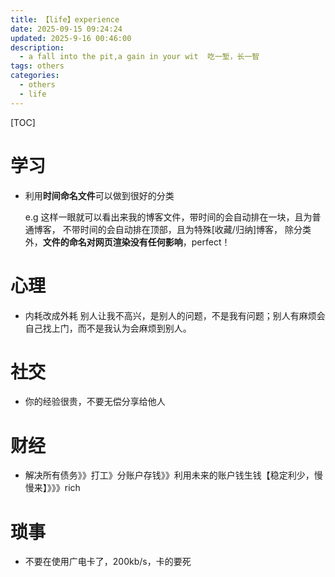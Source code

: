 ```yaml
---
title: 【life】experience
date: 2025-09-15 09:24:24
updated: 2025-9-16 00:46:00
description:
  - a fall into the pit,a gain in your wit  吃一堑，长一智
tags: others
categories:
  - others
  - life
---
```


[TOC]

# 学习

- 利用**时间命名文件**可以做到很好的分类

  e.g 这样一眼就可以看出来我的博客文件，带时间的会自动排在一块，且为普通博客，
  不带时间的会自动排在顶部，且为特殊[收藏/归纳]博客，
  		除分类外，**文件的命名对网页渲染没有任何影响**，perfect！

# 心理

- 内耗改成外耗
  别人让我不高兴，是别人的问题，不是我有问题；别人有麻烦会自己找上门，而不是我认为会麻烦到别人。

# 社交

- 你的经验很贵，不要无偿分享给他人

# 财经

- 解决所有债务》》打工》分账户存钱》》利用未来的账户钱生钱【稳定利少，慢慢来】》》》rich

# 琐事

- 不要在使用广电卡了，200kb/s，卡的要死
